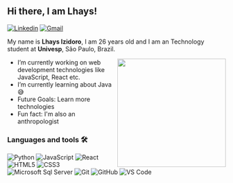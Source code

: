## Hi there, I am Lhays!

[![Linkedin](https://img.shields.io/badge/-LinkedIn-blue?style=flat&logo=Linkedin&logoColor=white)]([(https://www.linkedin.com/in/lhaysizidoro/)])
[![Gmail](https://img.shields.io/badge/-Gmail-c14438?style=flat&logo=Gmail&logoColor=white)](mailto:izidorolhays@gmail.com)


My name is **Lhays Izidoro**, I am 26 years old and I am an Technology student at **Univesp**, São Paulo, Brazil.

<img align= "right" width= "250" src= "https://pa1.narvii.com/6580/8098c6e9207376889eeb0532d9f5a0723c4d73f5_hq.gif"/>

-  I’m currently working on web development technologies like JavaScript, React etc.
-  I’m currently learning about Java 😅
-  Future Goals: Learn more technologies
-  Fun fact: I'm also an anthropologist

### Languages and tools 🛠 


![Python](http://img.shields.io/badge/-Python-3776AB?style=flat-square&logo=python&logoColor=ffffff)
![JavaScript](https://img.shields.io/badge/-JavaScript-%23F7DF1C?style=flat-square&logo=javascript&logoColor=000000&labelColor=%23F7DF1C&color=%23FFCE5A)
![React](https://img.shields.io/badge/-React-61DAFB?style=flat-square&logo=react&logoColor=ffffff)
![HTML5](https://img.shields.io/badge/-HTML5-%23E44D27?style=flat-square&logo=html5&logoColor=ffffff)
![CSS3](https://img.shields.io/badge/-CSS3-%231572B6?style=flat-square&logo=css3)
![Microsoft Sql Server](https://img.shields.io/badge/-Sql%20Server-CC2927?style=flat-square&logo=microsoft-sql-server&logoColor=ffffff)
![Git](https://img.shields.io/badge/-Git-%23F05032?style=flat-square&logo=git&logoColor=%23ffffff)
![GitHub](https://img.shields.io/badge/-GitHub-181717?style=flat-square&logo=github)
![VS Code](http://img.shields.io/badge/-VS%20Code-007ACC?style=flat-square&logo=visual-studio-code&logoColor=ffffff)
